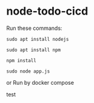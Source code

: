 # node-todo-cicd

Run these commands:


`sudo apt install nodejs`


`sudo apt install npm`


`npm install`

`sudo node app.js`

or Run by docker compose

test

